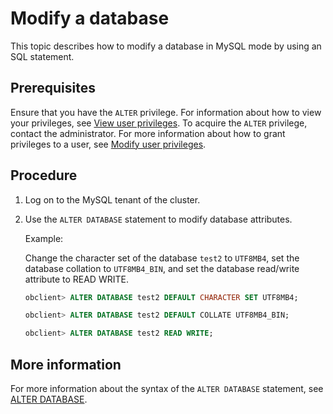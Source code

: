 # Modify a database

This topic describes how to modify a database in MySQL mode by using an SQL statement.

## Prerequisites

Ensure that you have the `ALTER` privilege. For information about how to view your privileges, see [View user privileges](../../../../../6.manage/5.security-and-permissions/3.access-control/2.user-and-permission/2.permission-of-mysql-mode/4.view-user-permissions-of-mysql-mode.md). To acquire the `ALTER` privilege, contact the administrator. For more information about how to grant privileges to a user, see [Modify user privileges](../../../../../6.manage/5.security-and-permissions/3.access-control/2.user-and-permission/2.permission-of-mysql-mode/5.modify-user-permissions-of-mysql-mode.md).

## Procedure

1. Log on to the MySQL tenant of the cluster.

2. Use the `ALTER DATABASE` statement to modify database attributes.

   Example:

   Change the character set of the database `test2` to `UTF8MB4`, set the database collation to `UTF8MB4_BIN`, and set the database read/write attribute to READ WRITE.

   ```sql
   obclient> ALTER DATABASE test2 DEFAULT CHARACTER SET UTF8MB4;

   obclient> ALTER DATABASE test2 DEFAULT COLLATE UTF8MB4_BIN;

   obclient> ALTER DATABASE test2 READ WRITE;
   ```

## More information

For more information about the syntax of the `ALTER DATABASE` statement, see [ALTER DATABASE](../../../../4.development-reference/1.sql-syntax/2.common-tenant-of-mysql-mode/6.sql-statement-of-mysql-mode/12.alter-database-of-mysql-mode.md).
